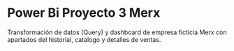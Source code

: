 # Power Bi Proyecto 3 Merx
Transformación de datos (Query) y dashboard de empresa ficticia Merx con apartados del historial, catalogo y detalles de ventas.
